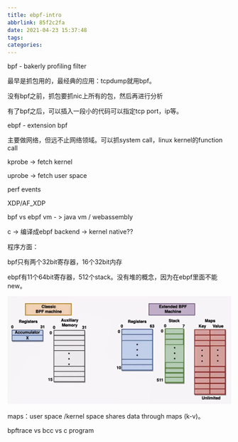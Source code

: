```yaml
---
title: ebpf-intro
abbrlink: 85f2c2fa
date: 2021-04-23 15:37:48
tags:
categories:
---
```


<!-- more -->

bpf - bakerly profiling filter

最早是抓包用的，最经典的应用：tcpdump就用bpf。

没有bpf之前，抓包要抓nic上所有的包，然后再进行分析

有了bpf之后，可以插入一段小的代码可以指定tcp port，ip等。

ebpf - extension bpf

主要做网络，但远不止网络领域。可以抓system call，linux kernel的function call

kprobe -> fetch kernel

uprobe -> fetch user space

perf events

XDP/AF_XDP



bpf vs ebpf vm - > java vm / webassembly

c  -> 编译成ebpf backend  -> kernel native??

程序方面：

bpf只有两个32bit寄存器，16个32bit内存

ebpf有11个64bit寄存器，512个stack。没有堆的概念，因为在ebpf里面不能new。

![image-20210423154407377](ebpf-intro/image-20210423154407377.png)

maps：user space /kernel space shares data through maps (k-v)。



bpftrace vs bcc vs c program 

